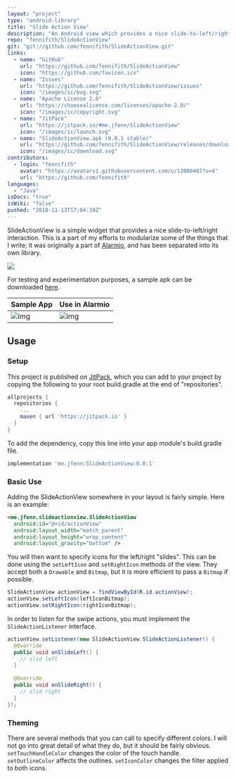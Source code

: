 ```yaml
---
layout: "project"
type: "android-library"
title: "Slide Action View"
description: "An Android view which provides a nice slide-to-left/right interaction."
repo: "fennifith/SlideActionView"
git: "git://github.com/fennifith/SlideActionView.git"
links: 
  - name: "GitHub"
    url: "https://github.com/fennifith/SlideActionView"
    icon: "https://github.com/favicon.ico"
  - name: "Issues"
    url: "https://github.com/fennifith/SlideActionView/issues"
    icon: "/images/ic/bug.svg"
  - name: "Apache License 2.0"
    url: "https://choosealicense.com/licenses/apache-2.0/"
    icon: "/images/ic/copyright.svg"
  - name: "JitPack"
    url: "https://jitpack.io/#me.jfenn/SlideActionView"
    icon: "/images/ic/launch.svg"
  - name: "SlideActionView.apk (0.0.1 stable)"
    url: "https://github.com/fennifith/SlideActionView/releases/download/0.0.1/SlideActionView.apk"
    icon: "/images/ic/download.svg"
contributors: 
  - login: "fennifith"
    avatar: "https://avatars1.githubusercontent.com/u/13000407?v=4"
    url: "https://github.com/fennifith"
languages: 
  - "Java"
isDocs: "true"
isWiki: "false"
pushed: "2018-11-13T17:04:19Z"
---
```


SlideActionView is a simple widget that provides a nice slide-to-left/right interaction. This is a part of my efforts to modularize some of the things that I write; it was originally a part of [Alarmio](https://jfenn.me/projects/alarmio), and has been separated into its own library.

[![](https://jitpack.io/v/me.jfenn/SlideActionView.svg)](https://jitpack.io/#me.jfenn/SlideActionView)

For testing and experimentation purposes, a sample apk can be downloaded [here](https://jfenn.me/projects/slideactionview).

|Sample App|Use in Alarmio|
|------|------|
|![img](https://github.com/fennifith/SlideActionView/blob/master/./.github/images/sample.png?raw=true)|![img](https://github.com/fennifith/SlideActionView/blob/master/./.github/images/alert.gif?raw=true)|

## Usage

### Setup

This project is published on [JitPack](https://jitpack.io), which you can add to your project by copying the following to your root build.gradle at the end of "repositories".

```gradle
allprojects {
  repositories {
    ...
    maven { url 'https://jitpack.io' }
  }
}
```

To add the dependency, copy this line into your app module's build.gradle file.

```gradle
implementation 'me.jfenn:SlideActionView:0.0.1'
```

### Basic Use

Adding the SlideActionView somewhere in your layout is fairly simple. Here is an example:

```xml
<me.jfenn.slideactionview.SlideActionView
  android:id="@+id/actionView"
  android:layout_width="match_parent"
  android:layout_height="wrap_content"
  android:layout_gravity="bottom" />
```

You will then want to specify icons for the left/right "slides". This can be done using the `setLeftIcon` and `setRightIcon` methods of the view. They accept both a `Drawable` and `Bitmap`, but it is more efficient to pass a `Bitmap` if possible.

```java
SlideActionView actionView = findViewById(R.id.actionView);
actionView.setLeftIcon(leftIconBitmap);
actionView.setRightIcon(rightIconBitmap);
```

In order to listen for the swipe actions, you must implement the `SlideActionListener` interface.

```java
actionView.setListener(new SlideActionView.SlideActionListener() {
  @Override
  public void onSlideLeft() {
    // slid left
  }
  
  @Override
  public void onSlideRight() {
    // slid right
  }
});
```

### Theming

There are several methods that you can call to specify different colors. I will not go into great detail of what they do, but it should be fairly obvious. `setTouchHandleColor` changes the color of the touch handle. `setOutlineColor` affects the outlines. `setIconColor` changes the filter applied to both icons.
